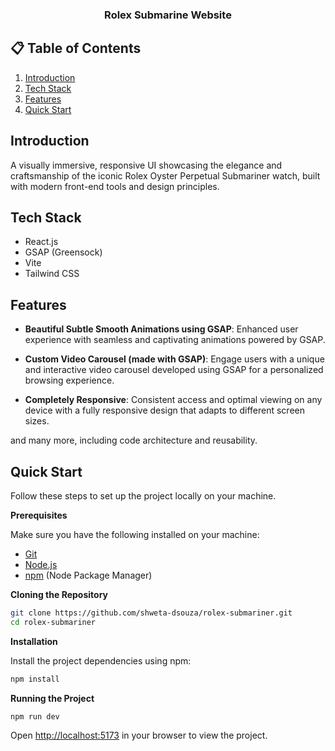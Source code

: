 <div align="center">
  <h3 align="center">Rolex Submarine Website</h3>
</div>

## 📋 <a name="table">Table of Contents</a>

1. [Introduction](#introduction)
2. [Tech Stack](#tech-stack)
3. [Features](#features)
4. [Quick Start](#quick-start)

## <a name="introduction">Introduction</a>

A visually immersive, responsive UI showcasing the elegance and craftsmanship of the iconic Rolex Oyster Perpetual Submariner watch, built with modern front-end tools and design principles.

## <a name="tech-stack">Tech Stack</a>

- React.js
- GSAP (Greensock)
- Vite
- Tailwind CSS

## <a name="features">Features</a>

- **Beautiful Subtle Smooth Animations using GSAP**: Enhanced user experience with seamless and captivating animations powered by GSAP.

- **Custom Video Carousel (made with GSAP)**: Engage users with a unique and interactive video carousel developed using GSAP for a personalized browsing experience.

- **Completely Responsive**: Consistent access and optimal viewing on any device with a fully responsive design that adapts to different screen sizes.

and many more, including code architecture and reusability.

## <a name="quick-start">Quick Start</a>

Follow these steps to set up the project locally on your machine.

**Prerequisites**

Make sure you have the following installed on your machine:

- [Git](https://git-scm.com/)
- [Node.js](https://nodejs.org/en)
- [npm](https://www.npmjs.com/) (Node Package Manager)

**Cloning the Repository**

```bash
git clone https://github.com/shweta-dsouza/rolex-submariner.git
cd rolex-submariner
```

**Installation**

Install the project dependencies using npm:

```bash
npm install
```

**Running the Project**

```bash
npm run dev
```

Open [http://localhost:5173](http://localhost:5173) in your browser to view the project.
